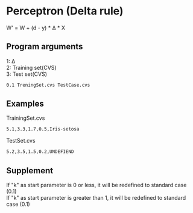 # Perceptron (Delta rule)

W' = W + (d - y) * Δ * X

## Program arguments

1: Δ  
2: Training set(CVS)  
3: Test set(CVS)

```bash
0.1 TreningSet.cvs TestCase.cvs
```

## Examples

TrainingSet.cvs
```bash
5.1,3.3,1.7,0.5,Iris-setosa
```
TestSet.cvs
```bash
5.2,3.5,1.5,0.2,UNDEFIEND
```



## Supplement

If "k" as start parameter is 0 or less, it will be redefined to standard case (0.1)  
If "k" as start parameter is greater than 1, it will be redefined to standard case (0.1)  

